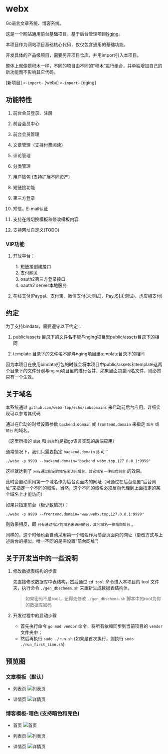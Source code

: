 # webx

Go语言文章系统、博客系统。

这是一个网站通用前台基础项目，基于后台管理项目[Nging](https://github.com/admpub/nging)。

本项目作为网站项目基础核心代码，仅仅包含通用的基础功能。

开发具体的产品级项目，需要另开项目仓库，并用import引入本项目。

整体上就像搭积木一样，不同的项目由不同的“积木”进行组合，并单独增加自己的新功能而不影响其它代码。

[新项目] `<-import-` [webx] `<-import-` [nging]

## 功能特性

1. 前台会员登录、注册  

2. 前台会员中心

3. 前台会员管理

4. 文章管理（支持付费阅读）

5. 评论管理

6. 分类管理

7. 用户钱包 (支持扩展不同资产)

8. 短链接功能

9. 第三方登录

10. 短信、E-mail认证

11. 支持在线切换模板和修改模板内容

12. 支持网址自定义(TODO)

### VIP功能

1. 开放平台：

    1. 短链接创建接口
    2. 支付网关
    3. oauth2第三方登录接口
    4. oauth2 server本地服务

2. 在线支付(Paypal、支付宝、微信支付(未测试)、PayJS(未测试)、虎皮椒支付)

## 约定

为了支持bindata，需要遵守以下约定：

1. public/assets 目录下的文件名不能与nging项目里public/assets目录下的相同

2. template 目录下的文件名不能与nging项目里template目录下的相同

因为本项目在使用bindata打包的时候会将本项目中public/assets和template这两个目录下的文件分别与nging项目里的进行合并，如果里面包含同名文件，则必然只有一个生效。

## 关于域名
 
本系统通过 `github.com/webx-top/echo/subdomains` 来启动前后台应用，详细实现可以参考其代码

通过在启动的时候设置参数 `backend.domain` 或 `frontend.domain` 来指定 `后台` 或 `前台` 的域名。

（这里所指的 `后台` 和 `前台`均是指go语言实现的后端应用）

通常情况下，我们只需要指定 `backend.domain` 即可：

```
./webx -p 9999 --backend.domain="backend.webx.top,127.0.0.1:9999"
```

这样就达到了 `只有通过指定的域名来访问后台，其它域名一律指向前台` 的效果。

此时会自动采用第一个域名作为后台页面内的网址（可通过在后台设置“后台网址”来指定一个不同的域名，当然，这个不同的域名必须反向代理到上面指定的某个域名上才能访问）

如果只指定前台（极少数情况）：

```
./webx -p 9999 --frontend.domain="www.webx.top,127.0.0.1:9999"
```
则效果相反，即 `只有通过指定的域名来访问前台，其它域名一律指向后台` 。

同样的，这个时候也会自动采用第一个域名作为前台页面内的网址（更改方式与上述后台的相似，唯一不同的是需设置“前台网址”）

## 关于开发当中的一些说明
1. 修改数据表结构的步骤

    先直接修改数据库中表结构，然后通过 `cd tool` 命令进入本项目的 tool 文件夹，执行命令 `./gen_dbschema.sh` 来重新生成数据表结构体。
    > 如果密码不是root，记得先修改 `./gen_dbschema.sh` 脚本中的root为你的数据库密码

2. 开发过程中的启动步骤

    * 首先执行命令 `go mod vendor` 命令，将所有依赖同步到当前项目的 `vendor` 文件夹中；
    * 然后再执行 `sudo ./run.sh` (如果是首次执行，则执行 `sudo ./run_first_time.sh`)


## 预览图

### 文章模板（默认）

* 列表页
![列表页](./preview/demo-default-article-list.png)

* 详情页
![详情页](./preview/demo-default-article-detail.png)

### 博客模板-暗色 (支持暗色和亮色)

* 首页
![首页](./preview/demo-blogdefault-index.png)


* 列表页
![列表页](./preview/demo-blogdefault-article-list.png)

* 详情页
![详情页](./preview/demo-blogdefault-article-detail.png)

